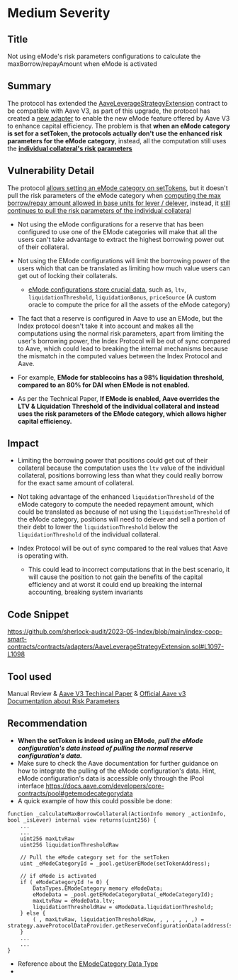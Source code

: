 # Medium Severity
## Title
Not using eMode's risk parameters configurations to calculate the maxBorrow/repayAmount when eMode is activated

## Summary
The protocol has extended the [AaveLeverageStrategyExtension](https://github.com/sherlock-audit/2023-05-Index/blob/main/index-coop-smart-contracts/contracts/adapters/AaveLeverageStrategyExtension.sol) contract to be compatible with Aave V3, as part of this upgrade, the protocol has created a [new adapter](https://github.com/sherlock-audit/2023-05-Index/blob/main/index-coop-smart-contracts/contracts/adapters/AaveV3LeverageStrategyExtension.sol) to enable the new eMode feature offered by Aave V3 to enhance capital efficiency.
The problem is that **when an eMode category is set for a setToken, the protocols actually don't use the enhanced risk parameters for the eMode category**, instead, all the computation still uses the [**individual collateral's risk parameters**](https://github.com/sherlock-audit/2023-05-Index/blob/main/index-coop-smart-contracts/contracts/adapters/AaveLeverageStrategyExtension.sol#L1098)


## Vulnerability Detail
The protocol [allows setting an eMode category on setTokens](https://github.com/sherlock-audit/2023-05-Index/blob/main/index-coop-smart-contracts/contracts/adapters/AaveV3LeverageStrategyExtension.sol#L55-L68), but it doesn't pull the risk parameters of the eMode category when [computing the max borrow/repay amount allowed in base units for lever / delever](https://github.com/sherlock-audit/2023-05-Index/blob/main/index-coop-smart-contracts/contracts/adapters/AaveLeverageStrategyExtension.sol#L1095-L1119), instead, it [still continues to pull the risk parameters of the individual collateral](https://github.com/sherlock-audit/2023-05-Index/blob/main/index-coop-smart-contracts/contracts/adapters/AaveLeverageStrategyExtension.sol#L1097-L1098)

- Not using the eMode configurations for a reserve that has been configured to use one of the EMode categories will make that all the users can't take advantage to extract the highest borrowing power out of their collateral.
- Not using the EMode configurations will limit the borrowing power of the users which that can be translated as limiting how much value users can get out of locking their collaterals.
  - [eMode configurations store crucial data](https://github.com/aave/aave-v3-core/blob/master/contracts/protocol/libraries/types/DataTypes.sol#L71-L79), such as, `ltv`, `liquidationThreshold`, `liquidationBonus`, `priceSource` (A custom oracle to compute the price for all the assets of the eMode category)

- The fact that a reserve is configured in Aave to use an EMode, but the Index protocol doesn't take it into account and makes all the computations using the normal risk parameters, apart from limiting the user's borrowing power, the Index Protocol will be out of sync compared to Aave, which could lead to breaking the internal mechanisms because the mismatch in the computed values between the Index Protocol and Aave.

- For example, **EMode for stablecoins has a 98% liquidation threshold, compared to an 80% for DAI when EMode is not enabled.**
- As per the Technical Paper, **If EMode is enabled, Aave overrides the LTV & Liquidation Threshold of the individual collateral and instead uses the risk parameters of the EMode category, which allows higher capital efficiency.**

## Impact
- Limiting the borrowing power that positions could get out of their collateral because the computation uses the `ltv` value of the individual collateral, positions borrowing less than what they could really borrow for the exact same amount of collateral.

- Not taking advantage of the enhanced `liquidationThreshold` of the eMode category to compute the needed repayment amount, which could be translated as because of not using the `liquidationThreshold` of the eMode category, positions will need to delever and sell a portion of their debt to lower the `liquidationThreshold` below the `liquidationThreshold` of the individual collateral.

- Index Protocol will be out of sync compared to the real values that Aave is operating with.
  - This could lead to incorrect computations that in the best scenario, it will cause the position to not gain the benefits of the capital efficiency and at worst it could end up breaking the internal accounting, breaking system invariants

## Code Snippet
https://github.com/sherlock-audit/2023-05-Index/blob/main/index-coop-smart-contracts/contracts/adapters/AaveLeverageStrategyExtension.sol#L1097-L1098

## Tool used
Manual Review & [Aave V3 Techincal Paper](https://github.com/aave/aave-v3-core/blob/master/techpaper/Aave_V3_Technical_Paper.pdf) & [Official Aave v3 Documentation about Risk Parameters](https://docs.aave.com/risk/asset-risk/risk-parameters)

## Recommendation
- **When the setToken is indeed using an EMode**, ***pull the eMode configuration's data instead of pulling the normal reserve configuration's data.***
- Make sure to check the Aave documentation for further guidance on how to integrate the pulling of the eMode configuration's data. Hint, eMode configuration's data is accessible only through the IPool interface
https://docs.aave.com/developers/core-contracts/pool#getemodecategorydata
- A quick example of how this could possible be done:
```solidity
function _calculateMaxBorrowCollateral(ActionInfo memory _actionInfo, bool _isLever) internal view returns(uint256) {
    ...
    ...
    uint256 maxLtvRaw
    uint256 liquidationThresholdRaw

    // Pull the eMode category set for the setToken
    uint _eModeCategoryId = _pool.getUserEMode(setTokenAddress);

    // if eMode is activated
    if (_eModeCategoryId != 0) {
        DataTypes.EModeCategory memory eModeData;
        eModeData = _pool.getEModeCategoryData(_eModeCategoryId);
        maxLtvRaw = eModeData.ltv;
        liquidationThresholdRaw = eModeData.liquidationThreshold;
    } else {
        ( , maxLtvRaw, liquidationThresholdRaw, , , , , , ,) = strategy.aaveProtocolDataProvider.getReserveConfigurationData(address(strategy.collateralAsset));
    }
    ...
    ...
}
```
- Reference about the [EModeCategory Data Type](https://github.com/aave/aave-v3-core/blob/master/contracts/protocol/libraries/types/DataTypes.sol#L71-L79)
- 